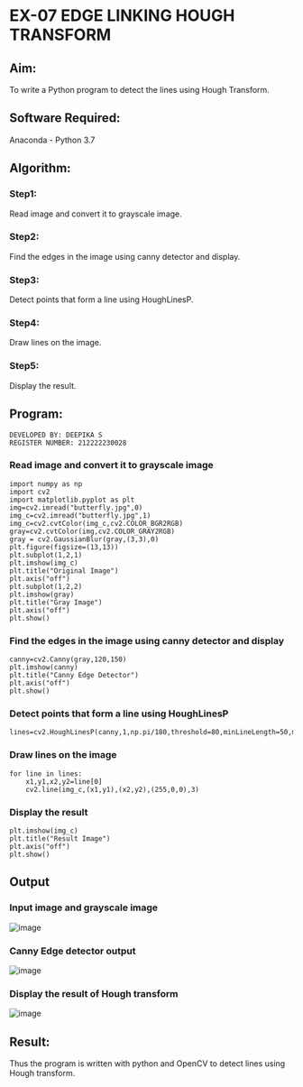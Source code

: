 # EX-07 EDGE LINKING HOUGH TRANSFORM

## Aim:
To write a Python program to detect the lines using Hough Transform.

## Software Required:
Anaconda - Python 3.7

## Algorithm:

### Step1:
Read image and convert it to grayscale image.
### Step2:
Find the edges in the image using canny detector and display.
### Step3:
Detect points that form a line using HoughLinesP.
### Step4:
Draw lines on the image.
### Step5:
Display the result.

## Program:
```
DEVELOPED BY: DEEPIKA S
REGISTER NUMBER: 212222230028
```

### Read image and convert it to grayscale image
```
import numpy as np
import cv2
import matplotlib.pyplot as plt
img=cv2.imread("butterfly.jpg",0)
img_c=cv2.imread("butterfly.jpg",1)
img_c=cv2.cvtColor(img_c,cv2.COLOR_BGR2RGB)
gray=cv2.cvtColor(img,cv2.COLOR_GRAY2RGB)
gray = cv2.GaussianBlur(gray,(3,3),0)
plt.figure(figsize=(13,13))
plt.subplot(1,2,1)
plt.imshow(img_c)
plt.title("Original Image")
plt.axis("off")
plt.subplot(1,2,2)
plt.imshow(gray)
plt.title("Gray Image")
plt.axis("off")
plt.show()
```
### Find the edges in the image using canny detector and display
```
canny=cv2.Canny(gray,120,150)
plt.imshow(canny)
plt.title("Canny Edge Detector")
plt.axis("off")
plt.show()
```
### Detect points that form a line using HoughLinesP
```
lines=cv2.HoughLinesP(canny,1,np.pi/180,threshold=80,minLineLength=50,maxLineGap=250)
```
### Draw lines on the image
```
for line in lines:
    x1,y1,x2,y2=line[0]
    cv2.line(img_c,(x1,y1),(x2,y2),(255,0,0),3)
```
### Display the result
```
plt.imshow(img_c)
plt.title("Result Image")
plt.axis("off")
plt.show()
```
## Output

### Input image and grayscale image

![image](https://github.com/niraunjana/Edge-Linking-using-Hough-Transformm/assets/119395610/27f09a0d-7cad-4783-a74c-a7803d9d7d58)


### Canny Edge detector output

![image](https://github.com/niraunjana/Edge-Linking-using-Hough-Transformm/assets/119395610/38e928d5-9ce7-42a5-ad93-233f8596b491)


### Display the result of Hough transform

![image](https://github.com/niraunjana/Edge-Linking-using-Hough-Transformm/assets/119395610/abc660df-2bf4-4b54-aa6c-96bbe4c0ce98)


## Result:
Thus the program is written with python and OpenCV to detect lines using Hough transform.

